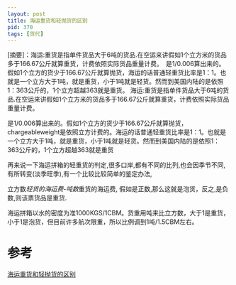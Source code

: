 ```yaml
---
layout: post
title: 海运重货和轻抛货的区别
pid: 370
tags: [货代]
---
```


[摘要]：海运:重货是指单件货品大于6吨的货品.在空运来讲假如1个立方米的货品多于166.67公斤就算重货，计费依照实际货品重量计费。　是1/0.006算出来的。假如1个立方的货少于166.67公斤就算抛货，海运的话普通轻重货比率是1：1。也就是一个立方大于1吨，就是重货，小于1吨就是轻货。然而到美国内陆的是依照1：363公斤的，1个立方超越363就是重货。
海运:重货是指单件货品大于6吨的货品.在空运来讲假如1个立方米的货品多于166.67公斤就算重货，计费依照实际货品重量计费。

是1/0.006算出来的。假如1个立方的货少于166.67公斤就算抛货，chargeableweight是依照立方计费的。海运的话普通轻重货比率是1：1。也就是一个立方大于1吨，就是重货，小于1吨就是轻货。然而到美国内陆的是依照1：363公斤的，1个立方超越363就是重货

再来说一下海运拼箱的轻重货的判定,很多口岸,都有不同的比列,也会因季节不同,有所转变(淡季旺季),有一个比较比较简单的鉴定办法,

立方数*轻货的海运费-吨数*重货的海运费,
假如是正数,那么这就是泡货，反之,是负数,则该票货品是重货.

海运拼箱以水的密度为准1000KGS/1CBM。货重用吨来比立方数，大于1是重货，小于1是泡货，但目前许多航次限重，所以比例调到1吨/1.5CBM左右。

# 参考

[海运重货和轻抛货的区别](https://mp.weixin.qq.com/s/jYAG2kVhvPDsPXqOurhDWw)